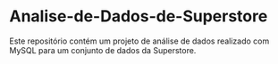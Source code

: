 # Analise-de-Dados-de-Superstore
Este repositório contém um projeto de análise de dados realizado com MySQL para um conjunto de dados da Superstore.
